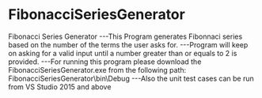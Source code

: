 # FibonacciSeriesGenerator
Fibonacci Series Generator
---This Program generates Fibonnaci series based on the number of the terms the user asks for.
---Program will keep on asking for a valid input until a number greater than or equals to 2 is provided.
---For running this program please download the FibonacciSeriesGenerator.exe from the following path:
	FibonacciSeriesGenerator\bin\Debug
---Also the unit test cases can be run from VS Studio 2015 and above
